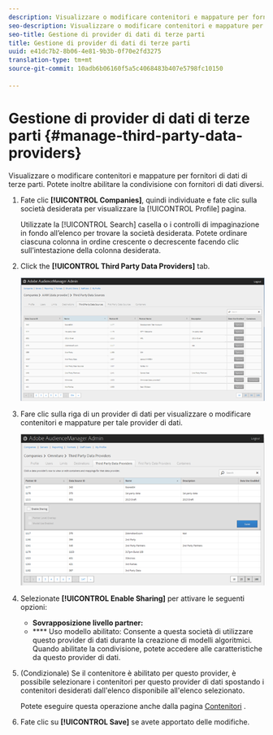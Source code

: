 ```yaml
---
description: Visualizzare o modificare contenitori e mappature per fornitori di dati di terze parti. Potete inoltre abilitare la condivisione con fornitori di dati diversi.
seo-description: Visualizzare o modificare contenitori e mappature per fornitori di dati di terze parti. Potete inoltre abilitare la condivisione con fornitori di dati diversi.
seo-title: Gestione di provider di dati di terze parti
title: Gestione di provider di dati di terze parti
uuid: e41dc7b2-8b06-4e81-9b3b-0f70e2fd3275
translation-type: tm+mt
source-git-commit: 10adb6b06160f5a5c4068483b407e5798fc10150

---
```



# Gestione di provider di dati di terze parti {#manage-third-party-data-providers}

Visualizzare o modificare contenitori e mappature per fornitori di dati di terze parti. Potete inoltre abilitare la condivisione con fornitori di dati diversi.

1. Fate clic **[!UICONTROL Companies]**, quindi individuate e fate clic sulla società desiderata per visualizzare la [!UICONTROL Profile] pagina.

   Utilizzate la [!UICONTROL Search] casella o i controlli di impaginazione in fondo all’elenco per trovare la società desiderata. Potete ordinare ciascuna colonna in ordine crescente o decrescente facendo clic sull’intestazione della colonna desiderata.
1. Click the **[!UICONTROL Third Party Data Providers]** tab.

   ![](assets/third_party_providers.png)

1. Fare clic sulla riga di un provider di dati per visualizzare o modificare contenitori e mappature per tale provider di dati.

   ![Risultato del passaggio](assets/third_party_providers_edit.png)

1. Selezionate **[!UICONTROL Enable Sharing]** per attivare le seguenti opzioni:

   * **Sovrapposizione livello partner:**
   * **** Uso modello abilitato: Consente a questa società di utilizzare questo provider di dati durante la creazione di modelli algoritmici.
   Quando abilitate la condivisione, potete accedere alle caratteristiche da questo provider di dati.

1. (Condizionale) Se il contenitore è abilitato per questo provider, è possibile selezionare i contenitori per questo provider di dati spostando i contenitori desiderati dall'elenco disponibile all'elenco selezionato.

   Potete eseguire questa operazione anche dalla pagina [Contenitori](../companies/admin-manage-containers.md#task_61DB5CEECC5049DD8D059C642AC3F967) .
1. Fate clic su **[!UICONTROL Save]** se avete apportato delle modifiche.